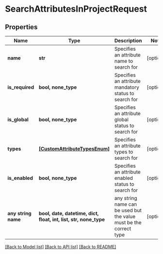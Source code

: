 # SearchAttributesInProjectRequest


## Properties
Name | Type | Description | Notes
------------ | ------------- | ------------- | -------------
**name** | **str** | Specifies an attribute name to search for | [optional] 
**is_required** | **bool, none_type** | Specifies an attribute mandatory status to search for | [optional] 
**is_global** | **bool, none_type** | Specifies an attribute global status to search for | [optional] 
**types** | [**[CustomAttributeTypesEnum]**](CustomAttributeTypesEnum.md) | Specifies an attribute types to search for | [optional] 
**is_enabled** | **bool, none_type** | Specifies an attribute enabled status to search for | [optional] 
**any string name** | **bool, date, datetime, dict, float, int, list, str, none_type** | any string name can be used but the value must be the correct type | [optional]

[[Back to Model list]](../README.md#documentation-for-models) [[Back to API list]](../README.md#documentation-for-api-endpoints) [[Back to README]](../README.md)


